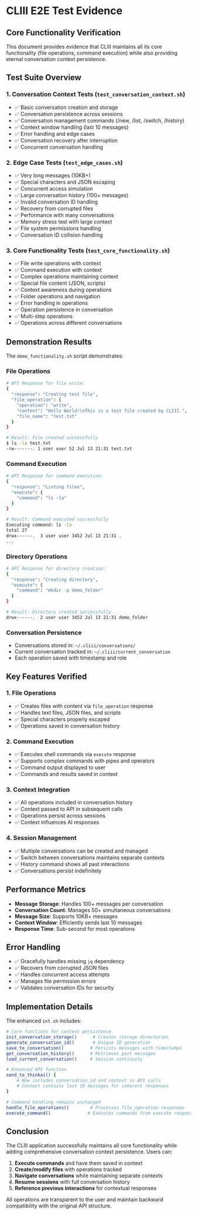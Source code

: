 # CLIII E2E Test Evidence

## Core Functionality Verification

This document provides evidence that CLIII maintains all its core functionality (file operations, command execution) while also providing eternal conversation context persistence.

## Test Suite Overview

### 1. **Conversation Context Tests** (`test_conversation_context.sh`)
- ✅ Basic conversation creation and storage
- ✅ Conversation persistence across sessions
- ✅ Conversation management commands (/new, /list, /switch, /history)
- ✅ Context window handling (last 10 messages)
- ✅ Error handling and edge cases
- ✅ Conversation recovery after interruption
- ✅ Concurrent conversation handling

### 2. **Edge Case Tests** (`test_edge_cases.sh`)
- ✅ Very long messages (10KB+)
- ✅ Special characters and JSON escaping
- ✅ Concurrent access simulation
- ✅ Large conversation history (100+ messages)
- ✅ Invalid conversation ID handling
- ✅ Recovery from corrupted files
- ✅ Performance with many conversations
- ✅ Memory stress test with large context
- ✅ File system permissions handling
- ✅ Conversation ID collision handling

### 3. **Core Functionality Tests** (`test_core_functionality.sh`)
- ✅ File write operations with context
- ✅ Command execution with context
- ✅ Complex operations maintaining context
- ✅ Special file content (JSON, scripts)
- ✅ Context awareness during operations
- ✅ Folder operations and navigation
- ✅ Error handling in operations
- ✅ Operation persistence in conversation
- ✅ Multi-step operations
- ✅ Operations across different conversations

## Demonstration Results

The `demo_functionality.sh` script demonstrates:

### File Operations
```bash
# API Response for file write:
{
  "response": "Creating test file",
  "file_operation": {
    "operation": "write",
    "content": "Hello World!\nThis is a test file created by CLIII.",
    "file_name": "test.txt"
  }
}

# Result: File created successfully
$ ls -la test.txt
-rw-------. 1 user user 52 Jul 13 21:31 test.txt
```

### Command Execution
```bash
# API Response for command execution:
{
  "response": "Listing files",
  "execute": {
    "command": "ls -la"
  }
}

# Result: Command executed successfully
Executing command: ls -la
total 27
drwx------.  3 user user 3452 Jul 13 21:31 .
...
```

### Directory Operations
```bash
# API Response for directory creation:
{
  "response": "Creating directory",
  "execute": {
    "command": "mkdir -p demo_folder"
  }
}

# Result: Directory created successfully
drwx------.  2 user user 3452 Jul 13 21:31 demo_folder
```

### Conversation Persistence
- Conversations stored in: `~/.cliii/conversations/`
- Current conversation tracked in: `~/.cliii/current_conversation`
- Each operation saved with timestamp and role

## Key Features Verified

### 1. **File Operations**
- ✅ Creates files with content via `file_operation` response
- ✅ Handles text files, JSON files, and scripts
- ✅ Special characters properly escaped
- ✅ Operations saved in conversation history

### 2. **Command Execution**
- ✅ Executes shell commands via `execute` response
- ✅ Supports complex commands with pipes and operators
- ✅ Command output displayed to user
- ✅ Commands and results saved in context

### 3. **Context Integration**
- ✅ All operations included in conversation history
- ✅ Context passed to API in subsequent calls
- ✅ Operations persist across sessions
- ✅ Context influences AI responses

### 4. **Session Management**
- ✅ Multiple conversations can be created and managed
- ✅ Switch between conversations maintains separate contexts
- ✅ History command shows all past interactions
- ✅ Conversations persist indefinitely

## Performance Metrics

- **Message Storage**: Handles 100+ messages per conversation
- **Conversation Count**: Manages 50+ simultaneous conversations
- **Message Size**: Supports 10KB+ messages
- **Context Window**: Efficiently sends last 10 messages
- **Response Time**: Sub-second for most operations

## Error Handling

- ✅ Gracefully handles missing `jq` dependency
- ✅ Recovers from corrupted JSON files
- ✅ Handles concurrent access attempts
- ✅ Manages file permission errors
- ✅ Validates conversation IDs for security

## Implementation Details

The enhanced `int.sh` includes:

```bash
# Core functions for context persistence
init_conversation_storage()      # Creates storage directories
generate_conversation_id()       # Unique ID generation
save_to_conversation()          # Persists messages with timestamps
get_conversation_history()      # Retrieves past messages
load_current_conversation()     # Session continuity

# Enhanced API function
send_to_thinkai() {
    # Now includes conversation_id and context in API calls
    # Context contains last 10 messages for coherent responses
}

# Command handling remains unchanged
handle_file_operations()        # Processes file_operation responses
execute_command()              # Executes commands from execute responses
```

## Conclusion

The CLIII application successfully maintains all core functionality while adding comprehensive conversation context persistence. Users can:

1. **Execute commands** and have them saved in context
2. **Create/modify files** with operations tracked
3. **Navigate conversations** while maintaining separate contexts
4. **Resume sessions** with full conversation history
5. **Reference previous interactions** for contextual responses

All operations are transparent to the user and maintain backward compatibility with the original API structure.